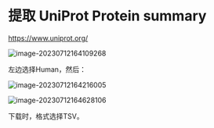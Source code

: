 # 提取 UniProt Protein summary

https://www.uniprot.org/



![image-20230712164109268](D:\BaiduNetdiskWorkspace\Learning-bioinformatics-生物信息学笔记\NGS数据分析\Figures\image-20230712164109268.png)

左边选择Human，然后：

![image-20230712164216005](D:\BaiduNetdiskWorkspace\Learning-bioinformatics-生物信息学笔记\NGS数据分析\Figures\image-20230712164216005.png)



![image-20230712164628106](D:\BaiduNetdiskWorkspace\Learning-bioinformatics-生物信息学笔记\NGS数据分析\Figures\image-20230712164628106.png)

下载时，格式选择TSV。
